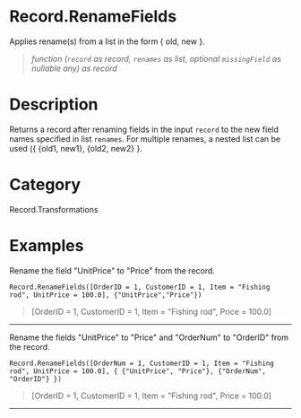 # Record.RenameFields
Applies rename(s) from a list in the form { old, new }.
> _function (<code>record</code> as record, <code>renames</code> as list, optional <code>missingField</code> as nullable any) as record_

# Description 
Returns a record after renaming fields in the input <code>record</code> to the new field names specified in list <code>renames</code>. For multiple renames, a nested list can be used ({ {old1, new1}, {old2, new2} }.
# Category 
Record.Transformations
# Examples 
Rename the field "UnitPrice" to "Price" from the record.
```
Record.RenameFields([OrderID = 1, CustomerID = 1, Item = "Fishing rod", UnitPrice = 100.0], {"UnitPrice","Price"})
```
> [OrderID = 1, CustomerID = 1, Item = "Fishing rod", Price = 100.0]

***
Rename the fields "UnitPrice" to "Price" and "OrderNum" to "OrderID"  from the record.
```
Record.RenameFields([OrderNum = 1, CustomerID = 1, Item = "Fishing rod", UnitPrice = 100.0], { {"UnitPrice", "Price"}, {"OrderNum", "OrderID"} })
```
> [OrderID = 1, CustomerID = 1, Item = "Fishing rod", Price = 100.0]

***
